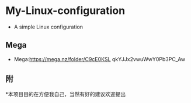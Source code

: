 # My-Linux-configuration
* A simple Linux configuration

## Mega
* Mega:https://mega.nz/folder/C9cE0KSL  qkYJJx2vwuWwY0Pb3PC_Aw

## 附
*本项目目的在方便我自己，当然有好的建议欢迎提出
